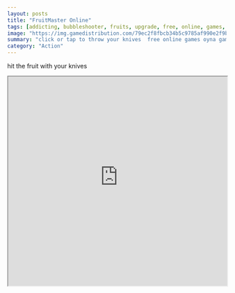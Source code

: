 ```yaml
---
layout: posts
title: "FruitMaster Online"
tags: [addicting, bubbleshooter, fruits, upgrade, free, online, games, oyna, game, free, games, play, play, games]
image: "https://img.gamedistribution.com/79ec2f8fbcb34b5c9785af990e2f9b98-512x384.jpeg"
summary: "click or tap to throw your knives  free online games oyna game free games play play games"
category: "Action"
---
```


hit the fruit with your knives

<iframe width="100%" height="480px;" src="https://html5.gamedistribution.com/79ec2f8fbcb34b5c9785af990e2f9b98/"></iframe>